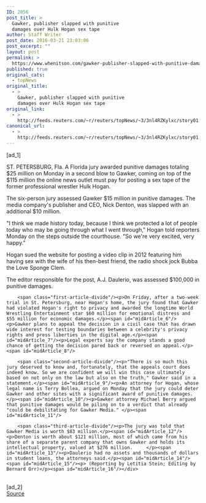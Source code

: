 ```yaml
---
ID: 2056
post_title: >
  Gawker, publisher slapped with punitive
  damages over Hulk Hogan sex tape
author: Staff Writer
post_date: 2016-03-21 23:03:06
post_excerpt: ""
layout: post
permalink: >
  https://www.whenitson.com/gawker-publisher-slapped-with-punitive-damages-over-hulk-hogan-sex-tape/
published: true
original_cats:
  - topNews
original_title:
  - >
    Gawker, publisher slapped with punitive
    damages over Hulk Hogan sex tape
original_link:
  - >
    http://feeds.reuters.com/~r/reuters/topNews/~3/3nl4RZKylxc/story01.htm
canonical_url:
  - >
    http://feeds.reuters.com/~r/reuters/topNews/~3/3nl4RZKylxc/story01.htm
---
```

 [ad_1]
<br><div id="articleText">
<span id="midArticle_start"/>

<span id="midArticle_0"/><span class="focusParagraph" readability="6"><p><span class="articleLocation">ST. PETERSBURG, Fla.</span> A Florida jury awarded punitive damages totaling $25 million on Monday in a second blow to Gawker, coming on top of the $115 million the online news outlet must pay for posting a sex tape of the former professional wrestler Hulk Hogan.</p></span><span id="midArticle_1"/><p>The six-person jury assessed Gawker $15 million in punitive damages. The media company's publisher and CEO, Nick Denton, was slapped with an additional $10 million.</p><span id="midArticle_2"/><p>"I think we made history today, because I think we protected a lot of people today who may be going through what I went through," Hogan told reporters Monday on the steps outside the courthouse. "So we're very excited, very happy."</p><span id="midArticle_3"/><p>Hogan sued the website for posting a video clip in 2012 featuring him having sex with the wife of his then-best friend, the radio shock jock Bubba the Love Sponge Clem.</p><span id="midArticle_4"/><p>The editor responsible for the post, A.J. Daulerio, was assessed $100,000 in punitive damages.</p><span id="midArticle_5"/>
        
        <span class="first-article-divide"/><p>On Friday, after a two-week trial in St. Petersburg, near Hogan's home, the jury found that Gawker had violated Hogan's right to privacy and awarded the longtime World Wrestling Entertainment star $60 million for emotional distress and $55 million for economic damages.</p><span id="midArticle_6"/><p>Gawker plans to appeal the decision in a civil case that has drawn wide interest for testing boundaries between a celebrity's privacy rights and press liberties in the digital age.</p><span id="midArticle_7"/><p>Legal experts say the company stands a good chance of getting the decision pared back or reversed on appeal.</p><span id="midArticle_8"/>
        
        <span class="second-article-divide"/><p>"There is so much this jury deserved to know and, fortunately, that the appeals court does indeed know. So we are confident we will win this case ultimately based on not only on the law but also on the truth," Gawker said in a statement.</p><span id="midArticle_9"/><p>An attorney for Hogan, whose legal name is Terry Bollea, argued on Monday that the jury could deter Gawker and other sites with a significant award of punitive damages.</p><span id="midArticle_10"/><p>Gawker attorney Michael Berry argued that punitive damages would be piling on to a verdict that already "could be debilitating for Gawker Media." </p><span id="midArticle_11"/>
        
        <span class="third-article-divide"/><p>The jury was told that Gawker Media is worth $83 million.</p><span id="midArticle_12"/><p>Denton is worth about $121 million, most of which came from his share of a separate parent company that owns Gawker and holds its intellectual property, valued at $276 million.     </p><span id="midArticle_13"/><p>Daulerio had no assets and thousands of dollars in student loans, the attorneys said.</p><span id="midArticle_14"/><span id="midArticle_15"/><p> (Reporting by Letitia Stein; Editing by Bernard Orr)</p><span id="midArticle_16"/></div>
<br>[ad_2]
<br><a href="http://feeds.reuters.com/~r/reuters/topNews/~3/3nl4RZKylxc/story01.htm">Source </a>
